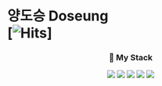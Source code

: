 ### <h1>양도승 Doseung<br/>[![Hits](https://hits.seeyoufarm.com/api/count/incr/badge.svg?url=https%3A%2F%2Fgithub.com%2FDoseung-Yang&count_bg=%2308DDED&title_bg=%23E1E1E1&icon=&icon_color=%23E7E7E7&title=hits&edge_flat=false)]

 
 <h3 align="center"> 🎨 My Stack <br> </p>
 
<img src="https://img.shields.io/badge/Next.js-000000?style=round-square&logo=next.js&logoColor=white"/> 
<img src="https://img.shields.io/badge/React-61DAFB?style=round-square&logo=react&logoColor=white"/> 
<img src="https://img.shields.io/badge/TypeScript-3178C6?style=round-square&logo=typescript&logoColor=white"/> 
<img src="https://img.shields.io/badge/Vercel-000000?style=round-square&logo=vercel&logoColor=white"/> 
<img src="https://img.shields.io/badge/Supabase-3ECF8E?style=round-square&logo=supabase&logoColor=white"/>
